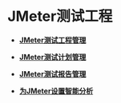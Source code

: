 # JMeter测试工程<a name="cpts_01_0006"></a>

-   **[JMeter测试工程管理](JMeter测试工程管理.md)**  

-   **[JMeter测试计划管理](JMeter测试计划管理.md)**  

-   **[JMeter测试报告管理](JMeter测试报告管理.md)**  

-   **[为JMeter设置智能分析](为JMeter设置智能分析.md)**  


